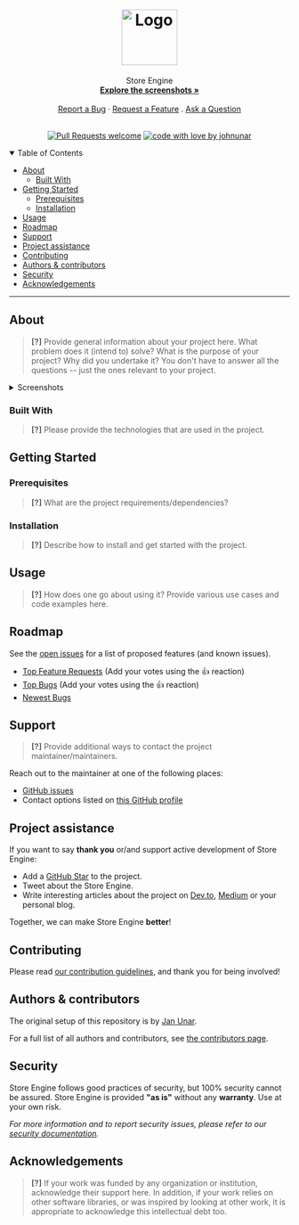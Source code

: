 <h1 align="center">
  <a href="https://github.com/johnunar/storengine">
    <img src="https://storengine.org/static/storengine/images/rocket-earth.png" alt="Logo" width="100" height="100">
  </a>
</h1>

<div align="center">
  Store Engine
  <br />
  <a href="#about"><strong>Explore the screenshots »</strong></a>
  <br />
  <br />
  <a href="https://github.com/johnunar/storengine/issues/new?assignees=&labels=bug&template=01_BUG_REPORT.md&title=bug%3A+">Report a Bug</a>
  ·
  <a href="https://github.com/johnunar/storengine/issues/new?assignees=&labels=enhancement&template=02_FEATURE_REQUEST.md&title=feat%3A+">Request a Feature</a>
  .
  <a href="https://github.com/johnunar/storengine/issues/new?assignees=&labels=question&template=04_SUPPORT_QUESTION.md&title=support%3A+">Ask a Question</a>
</div>

<div align="center">
<br />

[![Pull Requests welcome](https://img.shields.io/badge/PRs-welcome-ff69b4.svg?style=flat-square)](https://github.com/johnunar/storengine/issues?q=is%3Aissue+is%3Aopen+label%3A%22help+wanted%22)
[![code with love by johnunar](https://img.shields.io/badge/%3C%2F%3E%20with%20%E2%99%A5%20by-johnunar-ff1414.svg?style=flat-square)](https://github.com/johnunar)

</div>

<details open="open">
<summary>Table of Contents</summary>

- [About](#about)
  - [Built With](#built-with)
- [Getting Started](#getting-started)
  - [Prerequisites](#prerequisites)
  - [Installation](#installation)
- [Usage](#usage)
- [Roadmap](#roadmap)
- [Support](#support)
- [Project assistance](#project-assistance)
- [Contributing](#contributing)
- [Authors & contributors](#authors--contributors)
- [Security](#security)
- [Acknowledgements](#acknowledgements)

</details>

---

## About

> **[?]**
> Provide general information about your project here.
> What problem does it (intend to) solve?
> What is the purpose of your project?
> Why did you undertake it?
> You don't have to answer all the questions -- just the ones relevant to your project.

<details>
<summary>Screenshots</summary>
<br>

> **[?]**
> Please provide your screenshots here.

|                               Home Page                               |                               Login Page                               |
| :-------------------------------------------------------------------: | :--------------------------------------------------------------------: |
| <img src="docs/images/screenshot.png" title="Home Page" width="100%"> | <img src="docs/images/screenshot.png" title="Login Page" width="100%"> |

</details>

### Built With

> **[?]**
> Please provide the technologies that are used in the project.

## Getting Started

### Prerequisites

> **[?]**
> What are the project requirements/dependencies?

### Installation

> **[?]**
> Describe how to install and get started with the project.

## Usage

> **[?]**
> How does one go about using it?
> Provide various use cases and code examples here.

## Roadmap

See the [open issues](https://github.com/johnunar/storengine/issues) for a list of proposed features (and known issues).

- [Top Feature Requests](https://github.com/johnunar/storengine/issues?q=label%3Aenhancement+is%3Aopen+sort%3Areactions-%2B1-desc) (Add your votes using the 👍 reaction)
- [Top Bugs](https://github.com/johnunar/storengine/issues?q=is%3Aissue+is%3Aopen+label%3Abug+sort%3Areactions-%2B1-desc) (Add your votes using the 👍 reaction)
- [Newest Bugs](https://github.com/johnunar/storengine/issues?q=is%3Aopen+is%3Aissue+label%3Abug)

## Support

> **[?]**
> Provide additional ways to contact the project maintainer/maintainers.

Reach out to the maintainer at one of the following places:

- [GitHub issues](https://github.com/johnunar/storengine/issues/new?assignees=&labels=question&template=04_SUPPORT_QUESTION.md&title=support%3A+)
- Contact options listed on [this GitHub profile](https://github.com/johnunar)

## Project assistance

If you want to say **thank you** or/and support active development of Store Engine:

- Add a [GitHub Star](https://github.com/johnunar/storengine) to the project.
- Tweet about the Store Engine.
- Write interesting articles about the project on [Dev.to](https://dev.to/), [Medium](https://medium.com/) or your personal blog.

Together, we can make Store Engine **better**!

## Contributing



Please read [our contribution guidelines](docs/CONTRIBUTING.md), and thank you for being involved!

## Authors & contributors

The original setup of this repository is by [Jan Unar](https://github.com/johnunar).

For a full list of all authors and contributors, see [the contributors page](https://github.com/johnunar/storengine/contributors).

## Security

Store Engine follows good practices of security, but 100% security cannot be assured.
Store Engine is provided **"as is"** without any **warranty**. Use at your own risk.

_For more information and to report security issues, please refer to our [security documentation](docs/SECURITY.md)._


## Acknowledgements

> **[?]**
> If your work was funded by any organization or institution, acknowledge their support here.
> In addition, if your work relies on other software libraries, or was inspired by looking at other work, it is appropriate to acknowledge this intellectual debt too.
